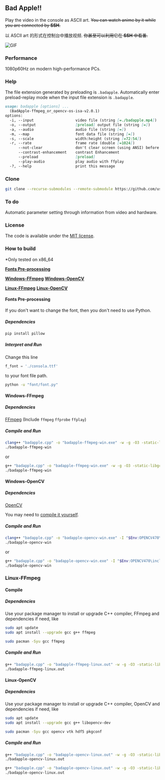 ## Bad Apple!!

Play the video in the console as ASCII art. 
~~You can watch anime by it while you are connected by **SSH**.~~

以 ASCII art 的形式在控制台中播放视频. 
~~你甚至可以利用它在 **SSH** 中看番.~~

![GIF](./play.gif)

### Performance

1080p60Hz on modern high-performance PCs.

### Help

The file extension generated by preloading is `.badapple`.
Automatically enter preload-replay mode when the input file extension is `.badapple`.

```markdown
usage: badapple [options] ... 
  (BadApple-ffmpeg_or_opencv-os-isa-v2.0.1)
options:
  -i, --input                   video file (string [=./badapple.mp4])
  -o, --output                  [preload] output file (string [=])
  -a, --audio                   audio file (string [=])
  -m, --map                     font data file (string [=])
  -s, --scale                   width:height (string [=72:54])
  -r, --rate                    frame rate (double [=1024])
      --not-clear               don't clear screen (using ANSI) before print a frame
      --contrast-enhancement    contrast Enhancement
      --preload                 [preload]
      --play-audio              play audio with ffplay
  -?, --help                    print this message
```

### Clone

```sh
git clone --recurse-submodules --remote-submodule https://github.com/userElaina/Bad-Apple.git
```

### To do

Automatic parameter setting through information from video and hardware.

### License

The code is available under the [MIT license](./LICENSE).

### How to build

*Only tested on x86_64

**[Fonts Pre-processing](#fonts-pre-processing)**

**[Windows-FFmpeg](#windows-ffmpeg)**
**[Windows-OpenCV](#windows-opencv)**

**[Linux-FFmpeg](#linux-ffmpeg)**
**[Linux-OpenCV](#linux-opencv)**

#### Fonts Pre-processing

If you don't want to change the font, then you don't need to use Python.

##### Dependencies

```sh
pip install pillow
```

##### Interpret and Run

Change this line

```py
f_font = './consola.ttf'
```

to your font file path.

```sh
python -u "font/font.py"
```

#### Windows-FFmpeg

##### Dependencies

[FFmpeg](https://github.com/BtbN/FFmpeg-Builds/releases/tag/latest)
(Include `ffmpeg` `ffprobe` `ffplay`)

##### Compile and Run

```sh
clang++ "badapple.cpp" -o "badapple-ffmpeg-win.exe" -w -g -O3 -static-libgcc --target=x86_64-w64-mingw
./badapple-ffmpeg-win
```

or

```sh
g++ "badapple.cpp" -o "badapple-ffmpeg-win.exe" -w -g -O3 -static-libgcc
./badapple-ffmpeg-win
```

#### Windows-OpenCV

##### Dependencies

[OpenCV](https://opencv.org/)

You may need to [compile it yourself](https://github.com/userElaina/OpenCV-MinGW-W64-Build).

##### Compile and Run

```sh
clang++ "badapple.cpp" -o "badapple-opencv-win.exe" -I "$Env:OPENCV470\include" -I "$Env:OPENCV470\include\opencv2" -L "$Env:OPENCV470\x64\mingw\lib" -llibopencv_world470 -w -g -O3 -static-libgcc --target=x86_64-w64-mingw
./badapple-opencv-win
```

or

```sh
g++ "badapple.cpp" -o "badapple-opencv-win.exe" -I "$Env:OPENCV470\include" -I "$Env:OPENCV470\include\opencv2" -L "$Env:OPENCV470\x64\mingw\lib" -llibopencv_world470 -w -g -O3 -static-libgcc
./badapple-opencv-win
```

### Linux-FFmpeg

#### Compile

##### Dependencies

Use your package manager to install or upgrade C++ compiler, FFmpeg and dependencies if need, like

```sh
sudo apt update
sudo apt install --upgrade gcc g++ ffmpeg
```

```sh
sudo pacman -Syu gcc ffmpeg
```

##### Compile and Run

```sh
g++ "badapple.cpp" -o "badapple-ffmpeg-linux.out" -w -g -O3 -static-libgcc
./badapple-ffmpeg-linux.out
```

#### Linux-OpenCV

##### Dependencies

Use your package manager to install or upgrade C++ compiler, OpenCV and dependencies if need, like

```sh
sudo apt update
sudo apt install --upgrade gcc g++ libopencv-dev
```

```sh
sudo pacman -Syu gcc opencv vtk hdf5 pkgconf
```

##### Compile and Run

```sh
g++ "badapple.cpp" -o "badapple-opencv-linux.out" -w -g -O3 -static-libgcc `pkg-config --cflags --libs opencv4`
./badapple-opencv-linux.out
```

```sh
g++ "badapple.cpp" -o "badapple-opencv-linux.out" -w -g -O3 -static-libgcc `pkgconf --cflags --libs opencv4`
./badapple-opencv-linux.out
```
